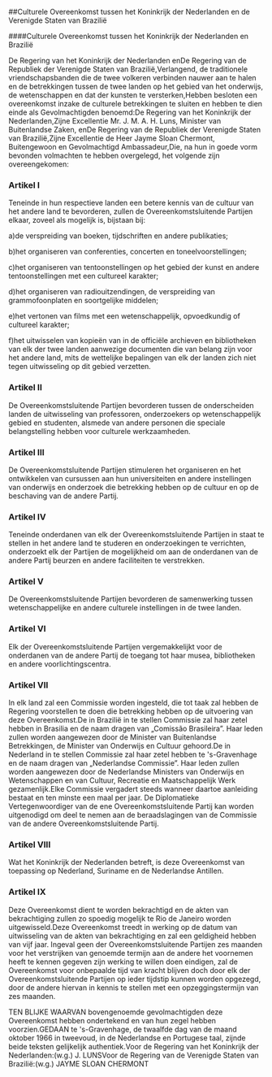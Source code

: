 <meta http-equiv='Content-Type' content='text/html; charset=utf-8' />

##Culturele Overeenkomst tussen het Koninkrijk der Nederlanden en de Verenigde Staten van Brazilië

####Culturele Overeenkomst tussen het Koninkrijk der Nederlanden en Brazilië

De Regering van het Koninkrijk der Nederlanden enDe Regering van de Republiek der Verenigde Staten van Brazilië,Verlangend, de traditionele vriendschapsbanden die de twee volkeren verbinden nauwer aan te halen en de betrekkingen tussen de twee landen op het gebied van het onderwijs, de wetenschappen en dat der kunsten te versterken,Hebben besloten een overeenkomst inzake de culturele betrekkingen te sluiten en hebben te dien einde als Gevolmachtigden benoemd:De Regering van het Koninkrijk der Nederlanden,Zijne Excellentie Mr. J. M. A. H. Luns, Minister van Buitenlandse Zaken, enDe Regering van de Republiek der Verenigde Staten van Brazilië,Zijne Excellentie de Heer Jayme Sloan Chermont, Buitengewoon en Gevolmachtigd Ambassadeur,Die, na hun in goede vorm bevonden volmachten te hebben overgelegd, het volgende zijn overeengekomen:

### Artikel  I  

Teneinde in hun respectieve landen een betere kennis van de cultuur van het andere land te bevorderen, zullen de Overeenkomstsluitende Partijen elkaar, zoveel als mogelijk is, bijstaan bij:

a)de verspreiding van boeken, tijdschriften en andere publikaties;

b)het organiseren van conferenties, concerten en toneelvoorstellingen;

c)het organiseren van tentoonstellingen op het gebied der kunst en andere tentoonstellingen met een cultureel karakter;

d)het organiseren van radiouitzendingen, de verspreiding van grammofoonplaten en soortgelijke middelen;

e)het vertonen van films met een wetenschappelijk, opvoedkundig of cultureel karakter;

f)het uitwisselen van kopieën van in de officiële archieven en bibliotheken van elk der twee landen aanwezige documenten die van belang zijn voor het andere land, mits de wettelijke bepalingen van elk der landen zich niet tegen uitwisseling op dit gebied verzetten.

### Artikel  II  

De Overeenkomstsluitende Partijen bevorderen tussen de onderscheiden landen de uitwisseling van professoren, onderzoekers op wetenschappelijk gebied en studenten, alsmede van andere personen die speciale belangstelling hebben voor culturele werkzaamheden.

### Artikel  III  

De Overeenkomstsluitende Partijen stimuleren het organiseren en het ontwikkelen van cursussen aan hun universiteiten en andere instellingen van onderwijs en onderzoek die betrekking hebben op de cultuur en op de beschaving van de andere Partij.

### Artikel  IV  

Teneinde onderdanen van elk der Overeenkomstsluitende Partijen in staat te stellen in het andere land te studeren en onderzoekingen te verrichten, onderzoekt elk der Partijen de mogelijkheid om aan de onderdanen van de andere Partij beurzen en andere faciliteiten te verstrekken.

### Artikel  V  

De Overeenkomstsluitende Partijen bevorderen de samenwerking tussen wetenschappelijke en andere culturele instellingen in de twee landen.

### Artikel  VI  

Elk der Overeenkomstsluitende Partijen vergemakkelijkt voor de onderdanen van de andere Partij de toegang tot haar musea, bibliotheken en andere voorlichtingscentra.

### Artikel  VII  

In elk land zal een Commissie worden ingesteld, die tot taak zal hebben de Regering voorstellen te doen die betrekking hebben op de uitvoering van deze Overeenkomst.De in Brazilië in te stellen Commissie zal haar zetel hebben in Brasilia en de naam dragen van „Comissão Brasileira”. Haar leden zullen worden aangewezen door de Minister van Buitenlandse Betrekkingen, de Minister van Onderwijs en Cultuur gehoord.De in Nederland in te stellen Commissie zal haar zetel hebben te 's-Gravenhage en de naam dragen van „Nederlandse Commissie”. Haar leden zullen worden aangewezen door de Nederlandse Ministers van Onderwijs en Wetenschappen en van Cultuur, Recreatie en Maatschappelijk Werk gezamenlijk.Elke Commissie vergadert steeds wanneer daartoe aanleiding bestaat en ten minste een maal per jaar. De Diplomatieke Vertegenwoordiger van de ene Overeenkomstsluitende Partij kan worden uitgenodigd om deel te nemen aan de beraadslagingen van de Commissie van de andere Overeenkomstsluitende Partij.

### Artikel  VIII  

Wat het Koninkrijk der Nederlanden betreft, is deze Overeenkomst van toepassing op Nederland, Suriname en de Nederlandse Antillen.

### Artikel  IX  

Deze Overeenkomst dient te worden bekrachtigd en de akten van bekrachtiging zullen zo spoedig mogelijk te Rio de Janeiro worden uitgewisseld.Deze Overeenkomst treedt in werking op de datum van uitwisseling van de akten van bekrachtiging en zal een geldigheid hebben van vijf jaar. Ingeval geen der Overeenkomstsluitende Partijen zes maanden voor het verstrijken van genoemde termijn aan de andere het voornemen heeft te kennen gegeven zijn werking te willen doen eindigen, zal de Overeenkomst voor onbepaalde tijd van kracht blijven doch door elk der Overeenkomstsluitende Partijen op ieder tijdstip kunnen worden opgezegd, door de andere hiervan in kennis te stellen met een opzeggingstermijn van zes maanden.

TEN BLIJKE WAARVAN bovengenoemde gevolmachtigden deze Overeenkomst hebben ondertekend en van hun zegel hebben voorzien.GEDAAN te 's-Gravenhage, de twaalfde dag van de maand oktober 1966 in tweevoud, in de Nederlandse en Portugese taal, zijnde beide teksten gelijkelijk authentiek.Voor de Regering van het Koninkrijk der Nederlanden:(w.g.) J. LUNSVoor de Regering van de Verenigde Staten van Brazilië:(w.g.) JAYME SLOAN CHERMONT

